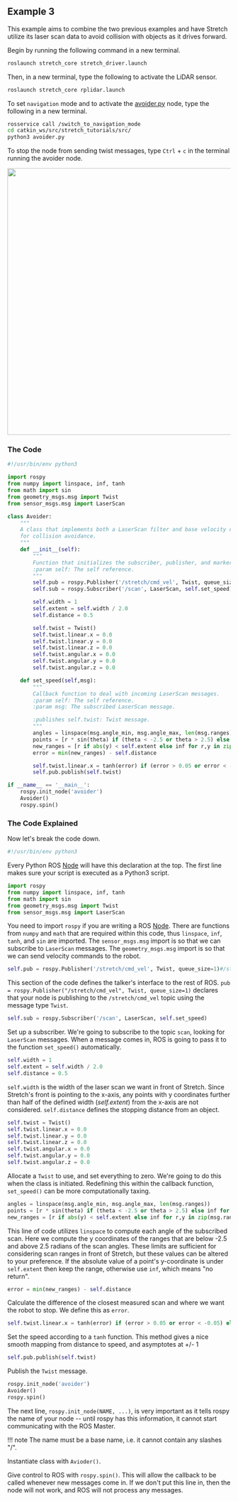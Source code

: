 ## Example 3
This example aims to combine the two previous examples and have Stretch utilize its laser scan data to avoid collision with objects as it drives forward.

Begin by running the following command in a new terminal.

```bash
roslaunch stretch_core stretch_driver.launch
```

Then, in a new terminal, type the following to activate the LiDAR sensor.

```bash
roslaunch stretch_core rplidar.launch
```

To set `navigation` mode and to activate the [avoider.py](https://github.com/hello-robot/stretch_tutorials/blob/noetic/src/avoider.py) node, type the following in a new terminal.

```bash
rosservice call /switch_to_navigation_mode
cd catkin_ws/src/stretch_tutorials/src/
python3 avoider.py
```

To stop the node from sending twist messages, type `Ctrl` + `c` in the terminal running the avoider node.

<p align="center">
  <img height=600 src="https://raw.githubusercontent.com/hello-robot/stretch_tutorials/noetic/images/avoider.gif"/>
</p>

### The Code

```python
#!/usr/bin/env python3

import rospy
from numpy import linspace, inf, tanh
from math import sin
from geometry_msgs.msg import Twist
from sensor_msgs.msg import LaserScan

class Avoider:
    """
    A class that implements both a LaserScan filter and base velocity control
    for collision avoidance.
    """
    def __init__(self):
        """
        Function that initializes the subscriber, publisher, and marker features.
        :param self: The self reference.
        """
        self.pub = rospy.Publisher('/stretch/cmd_vel', Twist, queue_size=1) #/stretch_diff_drive_controller/cmd_vel for gazebo
        self.sub = rospy.Subscriber('/scan', LaserScan, self.set_speed)

        self.width = 1
        self.extent = self.width / 2.0
        self.distance = 0.5

        self.twist = Twist()
        self.twist.linear.x = 0.0
        self.twist.linear.y = 0.0
        self.twist.linear.z = 0.0
        self.twist.angular.x = 0.0
        self.twist.angular.y = 0.0
        self.twist.angular.z = 0.0

    def set_speed(self,msg):
        """
        Callback function to deal with incoming LaserScan messages.
        :param self: The self reference.
        :param msg: The subscribed LaserScan message.

        :publishes self.twist: Twist message.
        """
        angles = linspace(msg.angle_min, msg.angle_max, len(msg.ranges))
        points = [r * sin(theta) if (theta < -2.5 or theta > 2.5) else inf for r,theta in zip(msg.ranges, angles)]
        new_ranges = [r if abs(y) < self.extent else inf for r,y in zip(msg.ranges, points)]
        error = min(new_ranges) - self.distance

        self.twist.linear.x = tanh(error) if (error > 0.05 or error < -0.05) else 0
        self.pub.publish(self.twist)		

if __name__ == '__main__':
    rospy.init_node('avoider')
    Avoider()
    rospy.spin()
```

### The Code Explained

Now let's break the code down.

```python
#!/usr/bin/env python3
```

Every Python ROS [Node](http://wiki.ros.org/Nodes) will have this declaration at the top. The first line makes sure your script is executed as a Python3 script.

```python
import rospy
from numpy import linspace, inf, tanh
from math import sin
from geometry_msgs.msg import Twist
from sensor_msgs.msg import LaserScan
```

You need to import `rospy` if you are writing a ROS [Node](http://wiki.ros.org/Nodes). There are functions from `numpy` and `math` that are required within this code, thus `linspace`, `inf`, `tanh`, and `sin` are imported. The `sensor_msgs.msg` import is so that we can subscribe to `LaserScan` messages. The `geometry_msgs.msg` import is so that we can send velocity commands to the robot.

```python
self.pub = rospy.Publisher('/stretch/cmd_vel', Twist, queue_size=1)#/stretch_diff_drive_controller/cmd_vel for gazebo
```

This section of the code defines the talker's interface to the rest of ROS. `pub = rospy.Publisher("/stretch/cmd_vel", Twist, queue_size=1)` declares that your node is publishing to the `/stretch/cmd_vel` topic using the message type `Twist`.

```python
self.sub = rospy.Subscriber('/scan', LaserScan, self.set_speed)
```

Set up a subscriber.  We're going to subscribe to the topic `scan`, looking for `LaserScan` messages.  When a message comes in, ROS is going to pass it to the function `set_speed()` automatically.

```python
self.width = 1
self.extent = self.width / 2.0
self.distance = 0.5
```

`self.width` is the width of the laser scan we want in front of Stretch. Since Stretch's front is pointing to the x-axis, any points with y coordinates further than half of the defined width (*self.extent*) from the x-axis are not considered. `self.distance` defines the stopping distance from an object.

```python
self.twist = Twist()
self.twist.linear.x = 0.0
self.twist.linear.y = 0.0
self.twist.linear.z = 0.0
self.twist.angular.x = 0.0
self.twist.angular.y = 0.0
self.twist.angular.z = 0.0
```

Allocate a `Twist` to use, and set everything to zero.  We're going to do this when the class is initiated. Redefining this within the callback function, `set_speed()` can be more computationally taxing.

```python
angles = linspace(msg.angle_min, msg.angle_max, len(msg.ranges))
points = [r * sin(theta) if (theta < -2.5 or theta > 2.5) else inf for r,theta in zip(msg.ranges, angles)]
new_ranges = [r if abs(y) < self.extent else inf for r,y in zip(msg.ranges, points)]
```

This line of code utilizes `linspace` to compute each angle of the subscribed scan. Here we compute the y coordinates of the ranges that are below -2.5 and above 2.5 radians of the scan angles. These limits are sufficient for considering scan ranges in front of Stretch, but these values can be altered to your preference. If the absolute value of a point's y-coordinate is under `self.extent` then keep the range, otherwise use `inf`, which means "no return".

```python
error = min(new_ranges) - self.distance
```

Calculate the difference of the closest measured scan and where we want the robot to stop. We define this as `error`.

```python
self.twist.linear.x = tanh(error) if (error > 0.05 or error < -0.05) else 0
```

Set the speed according to a `tanh` function. This method gives a nice smooth mapping from distance to speed, and asymptotes at +/- 1

```python
self.pub.publish(self.twist)
```

Publish the `Twist` message.

```python
rospy.init_node('avoider')
Avoider()
rospy.spin()
```

The next line, `rospy.init_node(NAME, ...)`, is very important as it tells rospy the name of your node -- until rospy has this information, it cannot start communicating with the ROS Master. 

!!! note
    The name must be a base name, i.e. it cannot contain any slashes "/".

Instantiate class with `Avioder()`.

Give control to ROS with `rospy.spin()`. This will allow the callback to be called whenever new messages come in. If we don't put this line in, then the node will not work, and ROS will not process any messages.